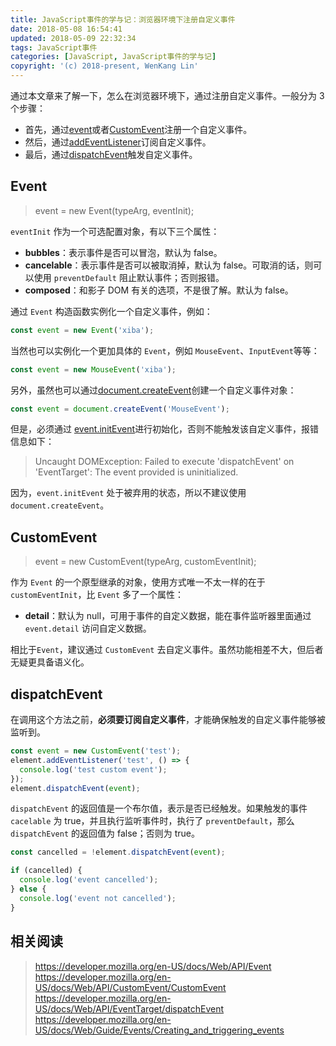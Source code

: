 ```yaml
---
title: JavaScript事件的学与记：浏览器环境下注册自定义事件
date: 2018-05-08 16:54:41
updated: 2018-05-09 22:32:34
tags: JavaScript事件
categories: [JavaScript, JavaScript事件的学与记]
copyright: '(c) 2018-present, WenKang Lin'
---
```


通过本文章来了解一下，怎么在浏览器环境下，通过注册自定义事件。一般分为 3 个步骤：

* 首先，通过[event][event]或者[CustomEvent][customevent]注册一个自定义事件。
* 然后，通过[addEventListener][addeventlistener]订阅自定义事件。
* 最后，通过[dispatchEvent][dispatchevent]触发自定义事件。

<!-- more -->

## Event

> event = new Event(typeArg, eventInit);

`eventInit` 作为一个可选配置对象，有以下三个属性：

* **bubbles**：表示事件是否可以冒泡，默认为 false。
* **cancelable**：表示事件是否可以被取消掉，默认为 false。可取消的话，则可以使用 `preventDefault` 阻止默认事件；否则报错。
* **composed**：和影子 DOM 有关的选项，不是很了解。默认为 false。

通过 `Event` 构造函数实例化一个自定义事件，例如：

```js
const event = new Event('xiba');
```

当然也可以实例化一个更加具体的 `Event`，例如 `MouseEvent`、`InputEvent`等等：

```js
const event = new MouseEvent('xiba');
```

另外，虽然也可以通过[document.createEvent][createevent]创建一个自定义事件对象：

```js
const event = document.createEvent('MouseEvent');
```

但是，必须通过 [event.initEvent][initevent]进行初始化，否则不能触发该自定义事件，报错信息如下：

> Uncaught DOMException: Failed to execute 'dispatchEvent' on 'EventTarget': The event provided is uninitialized.

因为，`event.initEvent` 处于被弃用的状态，所以不建议使用 `document.createEvent`。

## CustomEvent

> event = new CustomEvent(typeArg, customEventInit);

作为 `Event` 的一个原型继承的对象，使用方式唯一不太一样的在于 `customEventInit`，比 `Event` 多了一个属性：

* **detail**：默认为 null，可用于事件的自定义数据，能在事件监听器里面通过 `event.detail` 访问自定义数据。

相比于`Event`，建议通过 `CustomEvent` 去自定义事件。虽然功能相差不大，但后者无疑更具备语义化。

## dispatchEvent

在调用这个方法之前，**必须要订阅自定义事件**，才能确保触发的自定义事件能够被监听到。

```js
const event = new CustomEvent('test');
element.addEventListener('test', () => {
  console.log('test custom event');
});
element.dispatchEvent(event);
```

`dispatchEvent` 的返回值是一个布尔值，表示是否已经触发。如果触发的事件 `cacelable` 为 true，并且执行监听事件时，执行了 `preventDefault`，那么 `dispatchEvent` 的返回值为 false；否则为 true。

```js
const cancelled = !element.dispatchEvent(event);

if (cancelled) {
  console.log('event cancelled');
} else {
  console.log('event not cancelled');
}
```

## 相关阅读

> https://developer.mozilla.org/en-US/docs/Web/API/Event<br> https://developer.mozilla.org/en-US/docs/Web/API/CustomEvent/CustomEvent<br> https://developer.mozilla.org/en-US/docs/Web/API/EventTarget/dispatchEvent<br> https://developer.mozilla.org/en-US/docs/Web/Guide/Events/Creating_and_triggering_events

[event]: https://developer.mozilla.org/en-US/docs/Web/API/Event
[customevent]: https://developer.mozilla.org/en-US/docs/Web/API/CustomEvent/CustomEvent
[addeventlistener]: https://developer.mozilla.org/en-US/docs/Web/API/EventTarget/addEventListener
[dispatchevent]: https://developer.mozilla.org/en-US/docs/Web/API/EventTarget/dispatchEvent
[initevent]: https://developer.mozilla.org/en-US/docs/Web/API/Event/initEvent
[createevent]: https://developer.mozilla.org/en-US/docs/Web/API/Document/createEvent

